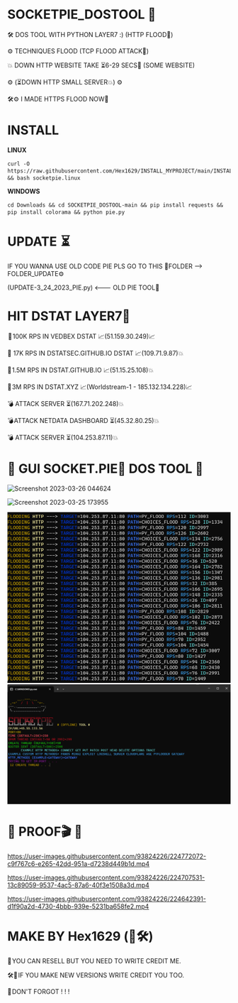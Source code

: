 # SOCKETPIE_DOSTOOL 🌌

🛠️ DOS TOOL WITH PYTHON LAYER7 :) (HTTP FLOOD🌊)

⚙️ TECHNIQUES FLOOD (TCP FLOOD ATTACK🌊)

💥 DOWN HTTP WEBSITE TAKE ⏳6-29 SECS🌊 (SOME WEBSITE)

⚙️ (⏳DOWN HTTP SMALL SERVER💥) ⚙️

🛠️⚙️ I MADE HTTPS FLOOD NOW🌊

# INSTALL

**LINUX**
```
curl -O https://raw.githubusercontent.com/Hex1629/INSTALL_MYPROJECT/main/INSTALL_SCRIPT/socketpie.linux && bash socketpie.linux
```

**WINDOWS**
```
cd Downloads && cd SOCKETPIE_DOSTOOL-main && pip install requests && pip install colorama && python pie.py
```

# UPDATE  ⏳

IF YOU WANNA USE OLD CODE PIE PLS GO TO THIS 📁FOLDER --> FOLDER_UPDATE⚙️

(UPDATE-3_24_2023_PIE.py) <--- OLD PIE TOOL🌊

# HIT DSTAT LAYER7🚀
 📌 100K RPS IN VEDBEX DSTAT 📈(51.159.30.249)📈
 
 📌 17K RPS IN DSTATSEC.GITHUB.IO DSTAT 📈(109.71.9.87)💥
 
 📌 1.5M RPS IN DSTAT.GITHUB.IO 📈(51.15.25.108)💥
 
 📌 3M RPS IN DSTAT.XYZ 📈(Worldstream-1 - 185.132.134.228)📈
 
 💣 ATTACK SERVER ⏳(167.71.202.248)💥 
 
 💣 ATTACK NETDATA DASHBOARD ⏳(45.32.80.25)💥

 💣 ATTACK SERVER ⏳(104.253.87.11)💥

<h1>🌊 GUI SOCKET.PIE🥧 DOS TOOL 🌊</h1>

![Screenshot 2023-03-26 044624](https://user-images.githubusercontent.com/93824226/227744364-7cf31be2-bec5-4d62-97dd-c24ce6481455.png)

![Screenshot 2023-03-25 173955](https://user-images.githubusercontent.com/93824226/227744383-3436cc44-06f2-4ef9-87cf-4e5a7e4065b5.png)


<img src="https://github.com/Hex1629/SOCKETPIE_DOSTOOL/blob/main/FLOOD_MESSAGE.png"></img>
<img src="https://github.com/Hex1629/SOCKETPIE_DOSTOOL/blob/main/INPUT_ALL.png"></img>

<h1>🌊 PROOF🎬 🌊</h1>

https://user-images.githubusercontent.com/93824226/224772072-c9f767c6-e265-42dd-951a-d7238d449b1d.mp4

https://user-images.githubusercontent.com/93824226/224707531-13c89059-9537-4ac5-87a6-40f3e1508a3d.mp4

https://user-images.githubusercontent.com/93824226/224642391-d1f90a2d-4730-4bbb-939e-5231ba658fe2.mp4


# MAKE BY Hex1629 (👤🛠️)
💸 YOU CAN RESELL BUT YOU NEED TO WRITE CREDIT ME.

🛠️📁 IF YOU MAKE NEW VERSIONS WRITE CREDIT YOU TOO.

📌 DON'T FORGOT ! ! !
